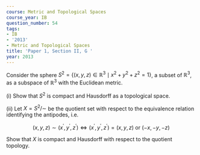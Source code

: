 ```yaml
---
course: Metric and Topological Spaces
course_year: IB
question_number: 54
tags:
- IB
- '2013'
- Metric and Topological Spaces
title: 'Paper 1, Section II, G '
year: 2013
---
```




Consider the sphere $S^{2}=\left\{(x, y, z) \in \mathbb{R}^{3} \mid x^{2}+y^{2}+z^{2}=1\right\}$, a subset of $\mathbb{R}^{3}$, as a subspace of $\mathbb{R}^{3}$ with the Euclidean metric.

(i) Show that $S^{2}$ is compact and Hausdorff as a topological space.

(ii) Let $X=S^{2} / \sim$ be the quotient set with respect to the equivalence relation identifying the antipodes, i.e.

$$(x, y, z) \sim\left(x^{\prime}, y^{\prime}, z^{\prime}\right) \Longleftrightarrow\left(x^{\prime}, y^{\prime}, z^{\prime}\right)=(x, y, z) \text { or }(-x,-y,-z)$$

Show that $X$ is compact and Hausdorff with respect to the quotient topology.